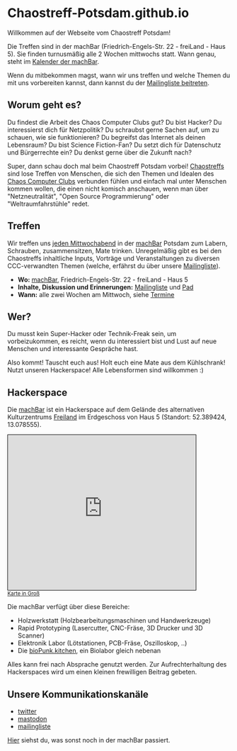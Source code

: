 # Chaostreff-Potsdam.github.io
Willkommen auf der Webseite vom Chaostreff Potsdam!

Die Treffen sind in der machBar (Friedrich-Engels-Str. 22 - freiLand - Haus 5).
Sie finden turnusmäßig alle 2 Wochen mittwochs statt. Wann genau, steht im [Kalender der machBar][machBar-Kalender].

Wenn du mitbekommen magst, wann wir uns treffen und welche Themen du mit uns vorbereiten kannst, dann kannst du der
[Mailingliste beitreten][join-mailing-list].

## Worum geht es?

Du findest die Arbeit des Chaos Computer Clubs gut? Du bist Hacker?
Du interessierst dich für Netzpolitik? Du schraubst gerne Sachen auf, um zu schauen,
wie sie funktionieren? Du begreifst das Internet als deinen Lebensraum?
Du bist Science Fiction-Fan? Du setzt dich für Datenschutz und Bürgerrechte ein?
Du denkst gerne über die Zukunft nach?

Super, dann schau doch mal beim Chaostreff Potsdam vorbei!
[Chaostreffs](https://www.ccc.de/de/club/chaostreffs) sind lose Treffen von Menschen,
die sich den Themen und Idealen des [Chaos Computer Clubs](https://www.ccc.de/de/) verbunden
fühlen und einfach mal unter Menschen kommen wollen, die einen nicht komisch anschauen,
wenn man über "Netzneutralität", "Open Source Programmierung" oder "Weltraumfahrstühle" redet.

## Treffen

Wir treffen uns [jeden Mittwochabend][machbar-termine] in der [machBar] Potsdam zum
Labern, Schrauben, zusammensitzen, Mate trinken.
Unregelmäßig gibt es bei den Chaostreffs inhaltliche Inputs, Vorträge und
Veranstaltungen zu diversen CCC-verwandten Themen (welche, erfährst du über
unsere [Mailingliste][join-mailing-list]).

- **Wo:** [machBar], Friedrich-Engels-Str. 22 - freiLand - Haus 5
- **Inhalte, Diskussion und Erinnerungen:** [Mailingliste][join-mailing-list] und [Pad][pad]
- **Wann:** alle zwei Wochen am Mittwoch, siehe [Termine][machbar-termine]

## Wer?

Du musst kein Super-Hacker oder Technik-Freak sein, um vorbeizukommen, es reicht,
wenn du interessiert bist und Lust auf neue Menschen und interessante Gespräche hast.

Also kommt! Tauscht euch aus! Holt euch eine Mate aus dem Kühlschrank!
Nutzt unseren Hackerspace! Alle Lebensformen sind willkommen :) 

## Hackerspace

Die [machBar] ist ein Hackerspace auf dem Gelände
des alternativen Kulturzentrums [Freiland]
im Erdgeschoss von Haus 5 (Standort: 52.389424, 13.078555).

<!-- from openstreetmap.org -> export -> HTML -> include marker -->
<iframe width="425" height="350" frameborder="0" scrolling="no"
        marginheight="0" marginwidth="0"
        src="https://www.openstreetmap.org/export/embed.html?bbox=13.07753920555115%2C52.38891775630483%2C13.079620599746706%2C52.389922830851866&amp;layer=mapnik&amp;marker=52.38942029643904%2C13.078579902648926" style="border: 1px solid black"></iframe><br/><small><a href="https://www.openstreetmap.org/?mlat=52.38942&amp;mlon=13.07858#map=19/52.38942/13.07858">Karte in Groß</a></small>

Die machBar verfügt über diese Bereiche:

 - Holzwerkstatt (Holzbearbeitungsmaschinen und Handwerkzeuge) 
 - Rapid Prototyping (Lasercutter, CNC-Fräse, 3D Drucker und 3D Scanner)
 - Elektronik Labor (Lötstationen, PCB-Fräse, Oszilloskop, ..)
 - Die [bioPunk.kitchen], ein Biolabor gleich nebenan

Alles kann frei nach Absprache genutzt werden.
Zur Aufrechterhaltung des Hackerspaces wird um einen kleinen frewilligen Beitrag gebeten.

## Unsere Kommunikationskanäle
 - [twitter][twitter]
 - [mastodon][mastodon]
 - [mailingliste][join-mailing-list]


[Hier][machBar-Kalender] siehst du, was sonst noch in der machBar passiert.




[machBar]: https://machbar-potsdam.de/?page_id=20
[machbar-termine]: https://machbar-potsdam.de/?page_id=1250
[join-mailing-list]: mailto:&#109;&#097;&#106;&#111;&#114;&#100;&#111;&#109;&#111;&#064;&#102;&#097;&#098;&#108;&#097;&#098;&#045;&#099;&#111;&#116;&#116;&#098;&#117;&#115;&#046;&#100;&#101;?subject=subscribe&#32;chaos-treff-potsdam-fablab-cottbus-de&body=subscribe&#32;chaos-treff-potsdam-fablab-cottbus-de
[machBar-Kalender]: https://machbar-potsdam.de/?page_id=1250
[Freiland]: https://www.freiland-potsdam.de/
[twitter]: https://twitter.com/ChaosPotsdam
[mastodon]: https://chaos.social/@cccp
[pad]: http://www.pad.freiland-potsdam.de/chaostreff?
[bioPunk.kitchen]: http://biopunk.kitchen/

